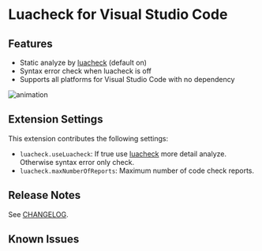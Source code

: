 # Luacheck for Visual Studio Code

## Features
* Static analyze by [luacheck](https://github.com/mpeterv/luacheck) (default on)
* Syntax error check when luacheck is off
* Supports all platforms for Visual Studio Code with no dependency

![animation](https://raw.githubusercontent.com/rog2/vscode-luacheck/master/README.gif)

## Extension Settings

This extension contributes the following settings:

* `luacheck.useLuacheck`: If true use [luacheck](https://github.com/mpeterv/luacheck) more detail analyze. Otherwise syntax error only check.
* `luacheck.maxNumberOfReports`: Maximum number of code check reports.

## Release Notes

See [CHANGELOG](CHANGELOG.md).

## Known Issues
